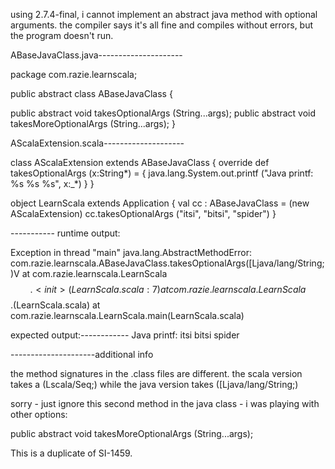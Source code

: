 using 2.7.4-final, i cannot implement an abstract java method with optional arguments. the compiler says it's all fine and compiles without errors, but the program doesn't run.

ABaseJavaClass.java---------------------

package com.razie.learnscala;

public abstract class ABaseJavaClass {

   public abstract void takesOptionalArgs (String...args); 
   public abstract void takesMoreOptionalArgs (String...args); 
}

AScalaExtension.scala--------------------

class AScalaExtension extends ABaseJavaClass {
  override def takesOptionalArgs (x:String*) = {
    java.lang.System.out.printf ("Java printf: %s %s %s", x:_*)
  }
}

object LearnScala extends Application {
  val cc : ABaseJavaClass = (new AScalaExtension)
  cc.takesOptionalArgs ("itsi", "bitsi", "spider")
}

----------- runtime output:


Exception in thread "main" java.lang.AbstractMethodError: com.razie.learnscala.ABaseJavaClass.takesOptionalArgs([Ljava/lang/String;)V
	at com.razie.learnscala.LearnScala$$.<init>(LearnScala.scala:7)
	at com.razie.learnscala.LearnScala$$.<clinit>(LearnScala.scala)
	at com.razie.learnscala.LearnScala.main(LearnScala.scala)

expected output:------------
Java printf: itsi bitsi spider

---------------------additional info

the method signatures in the .class files are different. the scala version takes a (Lscala/Seq;) while the java version takes ([Ljava/lang/String;)


sorry - just ignore this second method in the java class - i was playing with other options:

public abstract void takesMoreOptionalArgs (String...args);


This is a duplicate of SI-1459.
